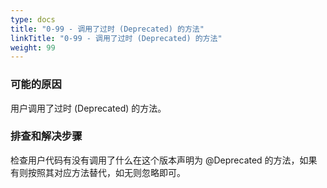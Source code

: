 ```yaml
---
type: docs
title: "0-99 - 调用了过时 (Deprecated) 的方法"
linkTitle: "0-99 - 调用了过时 (Deprecated) 的方法"
weight: 99
---
```


### 可能的原因

用户调用了过时 (Deprecated) 的方法。

### 排查和解决步骤

检查用户代码有没有调用了什么在这个版本声明为 @Deprecated 的方法，如果有则按照其对应方法替代，如无则忽略即可。

<p style="margin-top: 3rem;"> </p>